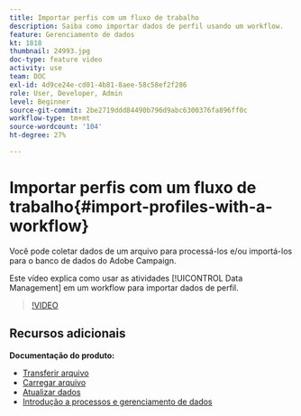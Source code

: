 ```yaml
---
title: Importar perfis com um fluxo de trabalho
description: Saiba como importar dados de perfil usando um workflow.
feature: Gerenciamento de dados
kt: 1818
thumbnail: 24993.jpg
doc-type: feature video
activity: use
team: DOC
exl-id: 4d9ce24e-cd01-4b81-8aee-58c58ef2f286
role: User, Developer, Admin
level: Beginner
source-git-commit: 2be2719ddd84490b796d9abc6300376fa896ff0c
workflow-type: tm+mt
source-wordcount: '104'
ht-degree: 27%

---
```


# Importar perfis com um fluxo de trabalho{#import-profiles-with-a-workflow}

Você pode coletar dados de um arquivo para processá-los e/ou importá-los para o banco de dados do Adobe Campaign.

Este vídeo explica como usar as atividades [!UICONTROL Data Management] em um workflow para importar dados de perfil.

>[!VIDEO](https://video.tv.adobe.com/v/24993?quality=12)

## Recursos adicionais

**Documentação do produto:**
* [Transferir arquivo](https://experienceleague.adobe.com/docs/campaign-standard/using/managing-processes-and-data/data-management-activities/transfer-file.html)
* [Carregar arquivo](https://experienceleague.adobe.com/docs/campaign-standard/using/managing-processes-and-data/data-management-activities/load-file.html)
* [Atualizar dados](https://experienceleague.adobe.com/docs/campaign-standard/using/managing-processes-and-data/data-management-activities/update-data.html)
* [Introdução a processos e gerenciamento de dados](https://experienceleague.adobe.com/docs/campaign-standard/using/managing-processes-and-data/get-started-workflows.html)
